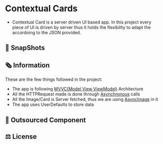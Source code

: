# Contextual Cards

* Contextual Card is a server driven UI based app. In this project every piece of UI is driven by server thus it holds the flexibility to adapt the accordoing to the JSON provided. 

## 📸 SnapShots

## 🗞 Information
These are the few things followed in the project:
* The app is following [MVVC(Model View ViewModel)](https://www.hackingwithswift.com/books/ios-swiftui/introducing-mvvm-into-your-swiftui-project) Architecture
* All the HTTPRequest made is done through [Asynchronous](https://www.raywenderlich.com/25013447-async-await-in-swiftui) calls
* All the Image/Card is Server fetched, thus we are using [AsyncImage](https://developer.apple.com/documentation/swiftui/asyncimage) in it
* The app uses UserDefaults to store data

## 🧰 Outsourced Component

## ⚖️ License
